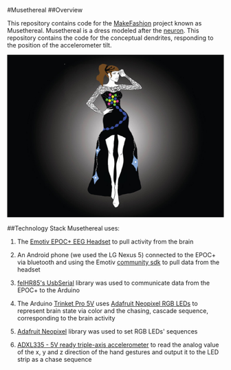 #Musethereal
##Overview

This repository contains code for the [MakeFashion](http://www.makefashion.ca/) project known as Musethereal. 
Musethereal is a dress modeled after the [neuron](https://en.wikipedia.org/wiki/Neuron). This repository contains the code for the conceptual dendrites, responding to the position of the accelerometer tilt.

![alt text](https://raw.githubusercontent.com/GrooveTherapy/musethereal/master/musetherealfull.jpg "Musethereal")

##Technology Stack
Musethereal uses:

1. The [Emotiv EPOC+ EEG Headset](https://emotiv.com/epoc.php) to pull activity from the brain

2. An Android phone (we used the LG Nexus 5) connected to the EPOC+ via bluetooth and using the Emotiv [community sdk](https://github.com/Emotiv/community-sdk) to pull data from the headset

3. [felHR85's UsbSerial](https://github.com/felHR85/UsbSerial) library was used to communicate data from the EPOC+ to the Arduino

4. The Arduino [Trinket Pro 5V](https://www.adafruit.com/product/2000) uses [Adafruit Neopixel RGB LEDs](https://www.adafruit.com/products/1655) to represent brain state via color and the chasing, cascade sequence, corresponding to the brain activity

5. [Adafruit Neopixel](https://github.com/adafruit/Adafruit_NeoPixel) library was used to set RGB LEDs' sequences

6. [ADXL335 - 5V ready triple-axis accelerometer](https://www.adafruit.com/products/163) to read the analog value of the x, y and z direction of the hand gestures and output it to the LED strip as a chase sequence
